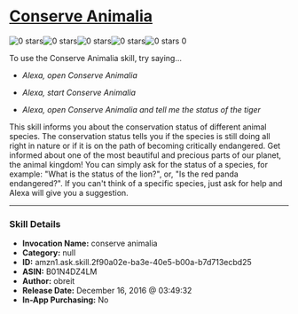 # [Conserve Animalia](http://alexa.amazon.com/#skills/amzn1.ask.skill.2f90a02e-ba3e-40e5-b00a-b7d713ecbd25)
![0 stars](../../images/ic_star_border_black_18dp_1x.png)![0 stars](../../images/ic_star_border_black_18dp_1x.png)![0 stars](../../images/ic_star_border_black_18dp_1x.png)![0 stars](../../images/ic_star_border_black_18dp_1x.png)![0 stars](../../images/ic_star_border_black_18dp_1x.png) 0

To use the Conserve Animalia skill, try saying...

* *Alexa, open Conserve Animalia*

* *Alexa, start Conserve Animalia*

* *Alexa, open Conserve Animalia and tell me the status of the tiger*

This skill informs you about the conservation status of different animal species. The conservation status tells you if the species is still doing all right in nature or if it is on the path of becoming critically endangered. Get informed about one of the most beautiful and precious parts of our planet, the animal kingdom!
You can simply ask for the status of a species, for example: "What is the status of the lion?", or, "Is the red panda endangered?". If you can't think of a specific species, just ask for help and Alexa will give you a suggestion.

***

### Skill Details

* **Invocation Name:** conserve animalia
* **Category:** null
* **ID:** amzn1.ask.skill.2f90a02e-ba3e-40e5-b00a-b7d713ecbd25
* **ASIN:** B01N4DZ4LM
* **Author:** obreit
* **Release Date:** December 16, 2016 @ 03:49:32
* **In-App Purchasing:** No
